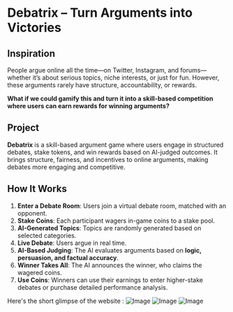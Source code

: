 # Debatrix – Turn Arguments into Victories

## Inspiration
People argue online all the time—on Twitter, Instagram, and forums—whether it’s about serious topics, niche interests, or just for fun. However, these arguments rarely have structure, accountability, or rewards. 

**What if we could gamify this and turn it into a skill-based competition where users can earn rewards for winning arguments?**

## Project
**Debatrix** is a skill-based argument game where users engage in structured debates, stake tokens, and win rewards based on AI-judged outcomes. It brings structure, fairness, and incentives to online arguments, making debates more engaging and competitive.

## How It Works
1. **Enter a Debate Room**: Users join a virtual debate room, matched with an opponent.
2. **Stake Coins**: Each participant wagers in-game coins to a stake pool.
3. **AI-Generated Topics**: Topics are randomly generated based on selected categories.
4. **Live Debate**: Users argue in real time.
5. **AI-Based Judging**: The AI evaluates arguments based on **logic, persuasion, and factual accuracy**.
6. **Winner Takes All**: The AI announces the winner, who claims the wagered coins.
7. **Use Coins**: Winners can use their earnings to enter higher-stake debates or purchase detailed performance analysis.

Here's the short glimpse of the website : 
![Image](https://github.com/user-attachments/assets/a4b180f3-df00-48e8-9313-612c001d005e)
![Image](https://github.com/user-attachments/assets/7b3df8d6-1c90-4053-b7a2-1204e3855c59)
![Image](https://github.com/user-attachments/assets/43be12e3-0bdf-4785-8ee9-0afb48c6dbb2)




